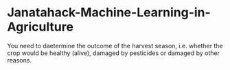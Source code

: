 # Janatahack-Machine-Learning-in-Agriculture
You need to daetermine the outcome of the harvest season, i.e. whether the crop would be healthy (alive), damaged by pesticides or damaged by other reasons.
